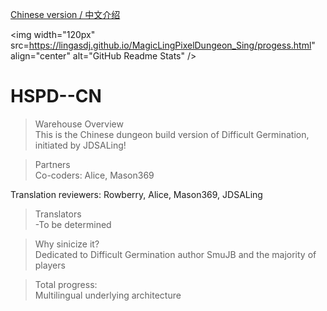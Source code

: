[Chinese version / 中文介绍](README-CN.md)

<img width="120px" src=https://lingasdj.github.io/MagicLingPixelDungeon_Sing/progess.html" align="center" alt="GitHub Readme Stats" />

# HSPD--CN  
>Warehouse Overview  
This is the Chinese dungeon build version of Difficult Germination, initiated by JDSALing!  

>Partners  
Co-coders: Alice, Mason369  

Translation reviewers: Rowberry, Alice, Mason369, JDSALing  

>Translators  
-To be determined  

>Why sinicize it?  
Dedicated to Difficult Germination author SmuJB and the majority of players  

>Total progress:  
Multilingual underlying architecture
